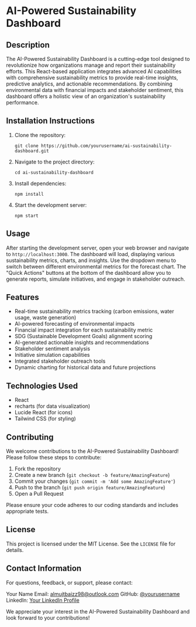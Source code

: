 # AI-Powered Sustainability Dashboard

## Description
The AI-Powered Sustainability Dashboard is a cutting-edge tool designed to revolutionize how organizations manage and report their sustainability efforts. This React-based application integrates advanced AI capabilities with comprehensive sustainability metrics to provide real-time insights, predictive analytics, and actionable recommendations. By combining environmental data with financial impacts and stakeholder sentiment, this dashboard offers a holistic view of an organization's sustainability performance.

## Installation Instructions
1. Clone the repository:
   ```
   git clone https://github.com/yourusername/ai-sustainability-dashboard.git
   ```
2. Navigate to the project directory:
   ```
   cd ai-sustainability-dashboard
   ```
3. Install dependencies:
   ```
   npm install
   ```
4. Start the development server:
   ```
   npm start
   ```

## Usage
After starting the development server, open your web browser and navigate to `http://localhost:3000`. The dashboard will load, displaying various sustainability metrics, charts, and insights. Use the dropdown menu to switch between different environmental metrics for the forecast chart. The "Quick Actions" buttons at the bottom of the dashboard allow you to generate reports, simulate initiatives, and engage in stakeholder outreach.

## Features
- Real-time sustainability metrics tracking (carbon emissions, water usage, waste generation)
- AI-powered forecasting of environmental impacts
- Financial impact integration for each sustainability metric
- SDG (Sustainable Development Goals) alignment scoring
- AI-generated actionable insights and recommendations
- Stakeholder sentiment analysis
- Initiative simulation capabilities
- Integrated stakeholder outreach tools
- Dynamic charting for historical data and future projections

## Technologies Used
- React
- recharts (for data visualization)
- Lucide React (for icons)
- Tailwind CSS (for styling)

## Contributing
We welcome contributions to the AI-Powered Sustainability Dashboard! Please follow these steps to contribute:

1. Fork the repository
2. Create a new branch (`git checkout -b feature/AmazingFeature`)
3. Commit your changes (`git commit -m 'Add some AmazingFeature'`)
4. Push to the branch (`git push origin feature/AmazingFeature`)
5. Open a Pull Request

Please ensure your code adheres to our coding standards and includes appropriate tests.

## License
This project is licensed under the MIT License. See the `LICENSE` file for details.

## Contact Information
For questions, feedback, or support, please contact:

Your Name
Email: almujtbaizz98@outlook.com
GitHub: [@yourusername](https://github.com/DSMujtba)
LinkedIn: [Your LinkedIn Profile]([https://www.linkedin.com/in/yourprofile](https://www.linkedin.com/in/almujtba-suliman/?trk=li_LOL_DA_global_careers_jobsgtm_otwGeneral_res_Sep2023_dav5))

We appreciate your interest in the AI-Powered Sustainability Dashboard and look forward to your contributions!
